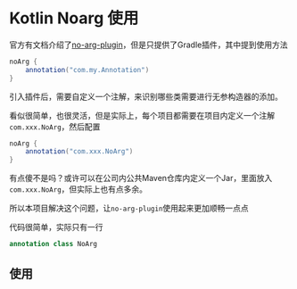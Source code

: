 # Kotlin Noarg 使用

官方有文档介绍了[no-arg-plugin](https://kotlinlang.org/docs/no-arg-plugin.html)，但是只提供了Gradle插件，其中提到使用方法

```groovy
noArg {
    annotation("com.my.Annotation")
}
```

引入插件后，需要自定义一个注解，来识别哪些类需要进行无参构造器的添加。

看似很简单，也很灵活，但是实际上，每个项目都需要在项目内定义一个注解`com.xxx.NoArg`，然后配置

```groovy
noArg {
    annotation("com.xxx.NoArg")
}
```

有点傻不是吗？或许可以在公司内公共Maven仓库内定义一个Jar，里面放入`com.xxx.NoArg`，但实际上也有点多余。

所以本项目解决这个问题，让`no-arg-plugin`使用起来更加顺畅一点点

代码很简单，实际只有一行

```kotlin
annotation class NoArg
```

## 使用

```groovy

```



